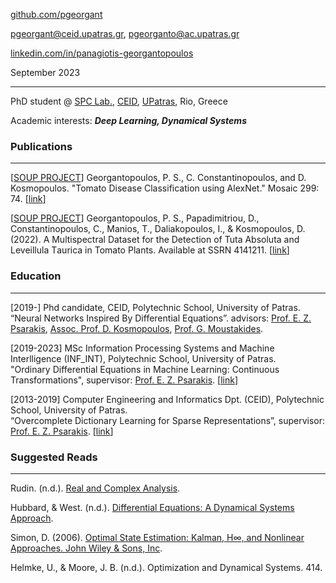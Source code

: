 [github.com/pgeorgant](https://github.com/pgeorgant)

[pgeorgant@ceid.upatras.gr](mailto:pgeorgant@ceid.upatras.gr), [pgeorganto@ac.upatras.gr](mailto:pgeorganto@ac.upatras.gr)

[linkedin.com/in/panagiotis-georgantopoulos](https://www.linkedin.com/in/panagiotis-georgantopoulos)

September 2023

* * *

PhD student @ [SPC Lab.](http://xanthippi.ceid.upatras.gr/), [CEID](http://www.ceid.upatras.gr), [UPatras](http://www.upatras.gr), Rio, Greece  
  
Academic interests: **_Deep Learning, Dynamical Systems_**



### Publications

* * *

\[[SOUP PROJECT](https://soup-project.gr/)\] Georgantopoulos, P. S., C. Constantinopoulos, and D. Kosmopoulos. "Tomato Disease Classification using AlexNet." Mosaic 299: 74. \[[link](https://soup-project.gr/wp-content/uploads/2020/08/Tomato-Disease-Classification-using-AlexNet.pdf)\]


\[[SOUP PROJECT](https://soup-project.gr/)\] Georgantopoulos, P. S., Papadimitriou, D., Constantinopoulos, C., Manios, T., Daliakopoulos, I., & Kosmopoulos, D. (2022). A Multispectral Dataset for the Detection of Tuta Αbsoluta and Leveillula Τaurica in Tomato Plants. Available at SSRN 4141211. \[[link](https://papers.ssrn.com/sol3/papers.cfm?abstract_id=41$)\] 


### Education

* * *


\[2019-\] Phd candidate, CEID, Polytechnic School, University of Patras.  
          “Neural Networks Inspired By Differential Equations”.  advisors: [Prof. E. Z. Psarakis](http://xanthippi.ceid.upatras.gr/people/psarakis/personal.php), [Assoc. Prof. D. Kosmopoulos](http://culturetechlab.culture.upatras.gr/), [Prof. G. Moustakides](http://www.ssp.ece.upatras.gr/moustakides/).

\[2019-2023\] MSc Information Processing Systems and Machine Interlligence (INF\_INT), Polytechnic School, University of Patras.  
              "Ordinary Differential Equations in Machine Learning: Continuous Transformations", supervisor: [Prof. E. Z. Psarakis](http://xanthippi.ceid.upatras.gr/people/psarakis/personal.php). \[[link](https://hdl.handle.net/10889/26130)\]

\[2013-2019\] Computer Engineering and Informatics Dpt. (CEID), Polytechnic School, University of Patras.  
              “Overcomplete Dictionary Learning for Sparse Representations”, supervisor: [Prof. E. Z. Psarakis](http://xanthippi.ceid.upatras.gr/people/psarakis/personal.php). \[[link](http://hdl.handle.net/10889/12845)\]


### Suggested Reads

* * *

Rudin. (n.d.). [Real and Complex Analysis](https://59clc.files.wordpress.com/2011/01/real-and-complex-analysis.pdf).

Hubbard, & West. (n.d.). [Differential Equations: A Dynamical Systems Approach](https://www-fourier.ujf-grenoble.fr/~dehornop/livres/HW2.pdf).

Simon, D. (2006). [Optimal State Estimation: Kalman, H∞, and Nonlinear Approaches. John Wiley & Sons, Inc](https://doi.org/10.1002/0470045345).

Helmke, U., & Moore, J. B. (n.d.). Optimization and Dynamical Systems. 414.

